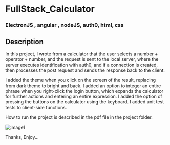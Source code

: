 # FullStack_Calculator

### ElectronJS , angular , nodeJS, auth0, html, css

## Description

In this project, I wrote from a calculator that the user selects a number + operator + number, and the request is sent to the local server, where the server executes identification with auth0, and if a connection is created, then processes the post request and sends the response back to the client.

I added the theme when you click on the screen of the result, replacing from dark theme to bright and back.
I added an option to integer an entire phrase when you right-click the login button, which expands the calculator for further actions and entering an entire expression.
I added the option of pressing the buttons on the calculator using the keyboard.
I added unit test tests to client-side functions.

How to run the project is described in the pdf file in the project folder.

![image1](https://profile.fcdn.co.il/images2/0__05b3bfdae2ea2e.jpg)

Thanks, 
Enjoy...
